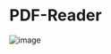 # PDF-Reader
 
![image](https://github.com/Parrot222/Unity-Water-Shaders/blob/main/water-shader.png)
